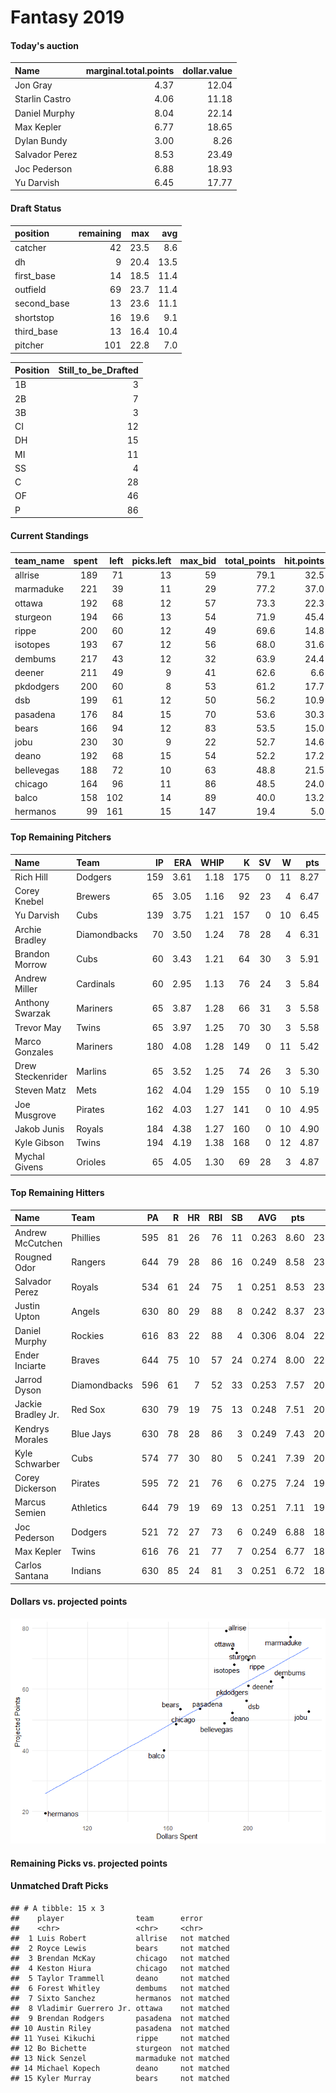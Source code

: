 Fantasy 2019
================

#### Today's auction

| Name           |  marginal.total.points|  dollar.value|
|:---------------|----------------------:|-------------:|
| Jon Gray       |                   4.37|         12.04|
| Starlin Castro |                   4.06|         11.18|
| Daniel Murphy  |                   8.04|         22.14|
| Max Kepler     |                   6.77|         18.65|
| Dylan Bundy    |                   3.00|          8.26|
| Salvador Perez |                   8.53|         23.49|
| Joc Pederson   |                   6.88|         18.93|
| Yu Darvish     |                   6.45|         17.77|

#### Draft Status

| position     |  remaining|   max|   avg|
|:-------------|----------:|-----:|-----:|
| catcher      |         42|  23.5|   8.6|
| dh           |          9|  20.4|  13.5|
| first\_base  |         14|  18.5|  11.4|
| outfield     |         69|  23.7|  11.4|
| second\_base |         13|  23.6|  11.1|
| shortstop    |         16|  19.6|   9.1|
| third\_base  |         13|  16.4|  10.4|
| pitcher      |        101|  22.8|   7.0|

| Position |  Still\_to\_be\_Drafted|
|:---------|-----------------------:|
| 1B       |                       3|
| 2B       |                       7|
| 3B       |                       3|
| CI       |                      12|
| DH       |                      15|
| MI       |                      11|
| SS       |                       4|
| C        |                      28|
| OF       |                      46|
| P        |                      86|

#### Current Standings

| team\_name |  spent|  left|  picks.left|  max\_bid|  total\_points|  hit.points|  pitch.points|
|:-----------|------:|-----:|-----------:|---------:|--------------:|-----------:|-------------:|
| allrise    |    189|    71|          13|        59|           79.1|        32.5|          46.6|
| marmaduke  |    221|    39|          11|        29|           77.2|        37.0|          40.2|
| ottawa     |    192|    68|          12|        57|           73.3|        22.3|          51.0|
| sturgeon   |    194|    66|          13|        54|           71.9|        45.4|          26.5|
| rippe      |    200|    60|          12|        49|           69.6|        14.8|          54.8|
| isotopes   |    193|    67|          12|        56|           68.0|        31.6|          36.4|
| dembums    |    217|    43|          12|        32|           63.9|        24.4|          39.5|
| deener     |    211|    49|           9|        41|           62.6|         6.6|          56.0|
| pkdodgers  |    200|    60|           8|        53|           61.2|        17.7|          43.5|
| dsb        |    199|    61|          12|        50|           56.2|        10.9|          45.3|
| pasadena   |    176|    84|          15|        70|           53.6|        30.3|          23.3|
| bears      |    166|    94|          12|        83|           53.5|        15.0|          38.5|
| jobu       |    230|    30|           9|        22|           52.7|        14.6|          38.1|
| deano      |    192|    68|          15|        54|           52.2|        17.2|          35.0|
| bellevegas |    188|    72|          10|        63|           48.8|        21.5|          27.3|
| chicago    |    164|    96|          11|        86|           48.5|        24.0|          24.5|
| balco      |    158|   102|          14|        89|           40.0|        13.2|          26.8|
| hermanos   |     99|   161|          15|       147|           19.4|         5.0|          14.4|

#### Top Remaining Pitchers

| Name              | Team         |   IP|   ERA|  WHIP|    K|   SV|    W|   pts|    dlr|
|:------------------|:-------------|----:|-----:|-----:|----:|----:|----:|-----:|------:|
| Rich Hill         | Dodgers      |  159|  3.61|  1.18|  175|    0|   11|  8.27|  22.78|
| Corey Knebel      | Brewers      |   65|  3.05|  1.16|   92|   23|    4|  6.47|  17.82|
| Yu Darvish        | Cubs         |  139|  3.75|  1.21|  157|    0|   10|  6.45|  17.77|
| Archie Bradley    | Diamondbacks |   70|  3.50|  1.24|   78|   28|    4|  6.31|  17.37|
| Brandon Morrow    | Cubs         |   60|  3.43|  1.21|   64|   30|    3|  5.91|  16.26|
| Andrew Miller     | Cardinals    |   60|  2.95|  1.13|   76|   24|    3|  5.84|  16.08|
| Anthony Swarzak   | Mariners     |   65|  3.87|  1.28|   66|   31|    3|  5.58|  15.37|
| Trevor May        | Twins        |   65|  3.97|  1.25|   70|   30|    3|  5.58|  15.35|
| Marco Gonzales    | Mariners     |  180|  4.08|  1.28|  149|    0|   11|  5.42|  14.93|
| Drew Steckenrider | Marlins      |   65|  3.52|  1.25|   74|   26|    3|  5.30|  14.59|
| Steven Matz       | Mets         |  162|  4.04|  1.29|  155|    0|   10|  5.19|  14.28|
| Joe Musgrove      | Pirates      |  162|  4.03|  1.27|  141|    0|   10|  4.95|  13.63|
| Jakob Junis       | Royals       |  184|  4.38|  1.27|  160|    0|   10|  4.90|  13.48|
| Kyle Gibson       | Twins        |  194|  4.19|  1.38|  168|    0|   12|  4.87|  13.41|
| Mychal Givens     | Orioles      |   65|  4.05|  1.30|   69|   28|    3|  4.87|  13.39|

#### Top Remaining Hitters

| Name               | Team         |   PA|    R|   HR|  RBI|   SB|    AVG|   pts|    dlr|
|:-------------------|:-------------|----:|----:|----:|----:|----:|------:|-----:|------:|
| Andrew McCutchen   | Phillies     |  595|   81|   26|   76|   11|  0.263|  8.60|  23.68|
| Rougned Odor       | Rangers      |  644|   79|   28|   86|   16|  0.249|  8.58|  23.62|
| Salvador Perez     | Royals       |  534|   61|   24|   75|    1|  0.251|  8.53|  23.49|
| Justin Upton       | Angels       |  630|   80|   29|   88|    8|  0.242|  8.37|  23.03|
| Daniel Murphy      | Rockies      |  616|   83|   22|   88|    4|  0.306|  8.04|  22.14|
| Ender Inciarte     | Braves       |  644|   75|   10|   57|   24|  0.274|  8.00|  22.03|
| Jarrod Dyson       | Diamondbacks |  596|   61|    7|   52|   33|  0.253|  7.57|  20.84|
| Jackie Bradley Jr. | Red Sox      |  630|   79|   19|   75|   13|  0.248|  7.51|  20.68|
| Kendrys Morales    | Blue Jays    |  630|   78|   28|   86|    3|  0.249|  7.43|  20.45|
| Kyle Schwarber     | Cubs         |  574|   77|   30|   80|    5|  0.241|  7.39|  20.35|
| Corey Dickerson    | Pirates      |  595|   72|   21|   76|    6|  0.275|  7.24|  19.94|
| Marcus Semien      | Athletics    |  644|   79|   19|   69|   13|  0.251|  7.11|  19.56|
| Joc Pederson       | Dodgers      |  521|   72|   27|   73|    6|  0.249|  6.88|  18.93|
| Max Kepler         | Twins        |  616|   76|   21|   77|    7|  0.254|  6.77|  18.65|
| Carlos Santana     | Indians      |  630|   85|   24|   81|    3|  0.251|  6.72|  18.50|

#### Dollars vs. projected points

![](draftguide_files/figure-markdown_github/unnamed-chunk-8-1.png)

#### Remaining Picks vs. projected points

#### Unmatched Draft Picks

    ## # A tibble: 15 x 3
    ##    player                team      error      
    ##    <chr>                 <chr>     <chr>      
    ##  1 Luis Robert           allrise   not matched
    ##  2 Royce Lewis           bears     not matched
    ##  3 Brendan McKay         chicago   not matched
    ##  4 Keston Hiura          chicago   not matched
    ##  5 Taylor Trammell       deano     not matched
    ##  6 Forest Whitley        dembums   not matched
    ##  7 Sixto Sanchez         hermanos  not matched
    ##  8 Vladimir Guerrero Jr. ottawa    not matched
    ##  9 Brendan Rodgers       pasadena  not matched
    ## 10 Austin Riley          pasadena  not matched
    ## 11 Yusei Kikuchi         rippe     not matched
    ## 12 Bo Bichette           sturgeon  not matched
    ## 13 Nick Senzel           marmaduke not matched
    ## 14 Michael Kopech        deano     not matched
    ## 15 Kyler Murray          bears     not matched
